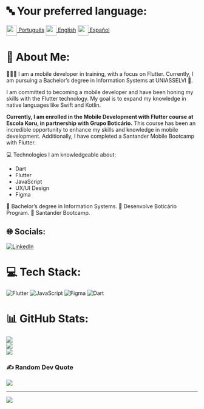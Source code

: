 # 🔤 Your preferred language:
<tr><td><a href="ReadMe.md"><img src="https://i.imgur.com/0AUV6Hy.png" height="28" align="center">  Português</a></td></tr>  <tr><td><a href="ReadMe_us.md"><img src="https://i.imgur.com/Ja6zOUB.png" height="28" align="center"> English</a></td></tr>  <tr><td><a href="ReadMe_es.md"><img src="https://i.imgur.com/aTLvLiO.png" height="28" align="center"> Español</a></td></tr>


# 💫 About Me:
🧑🏾‍💻 I am a mobile developer in training, with a focus on Flutter. Currently, I am pursuing a Bachelor’s degree in Information Systems at UNIASSELVI 🏫.

I am committed to becoming a mobile developer and have been honing my skills with the Flutter technology. My goal is to expand my knowledge in native languages like Swift and Kotlin.

**Currently, I am enrolled in the Mobile Development with Flutter course at Escola Koru, in partnership with Grupo Boticário.** This course has been an incredible opportunity to enhance my skills and knowledge in mobile development. Additionally, I have completed a Santander Mobile Bootcamp with Flutter.

💻 Technologies I am knowledgeable about:

- Dart
- Flutter
- JavaScript
- UX/UI Design
- Figma

🏫 Bachelor’s degree in Information Systems.
📗 Desenvolve Boticário Program.
📕 Santander Bootcamp.



## 🌐 Socials:
[![LinkedIn](https://img.shields.io/badge/LinkedIn-%230077B5.svg?logo=linkedin&logoColor=white)](https://www.linkedin.com/in/wellington-andrade-64b44b275/) 

# 💻 Tech Stack:
![Flutter](https://img.shields.io/badge/Flutter-%2302569B.svg?style=for-the-badge&logo=Flutter&logoColor=white) ![JavaScript](https://img.shields.io/badge/javascript-%23323330.svg?style=for-the-badge&logo=javascript&logoColor=%23F7DF1E) 	![Figma](https://img.shields.io/badge/figma-%23F24E1E.svg?style=for-the-badge&logo=figma&logoColor=white) ![Dart](https://img.shields.io/badge/dart-%230175C2.svg?style=for-the-badge&logo=dart&logoColor=white)
# 📊 GitHub Stats:
![](https://github-readme-stats.vercel.app/api?username=wellingtonzero21&theme=highcontrast&hide_border=true&include_all_commits=true&count_private=false)<br/>
![](https://github-readme-streak-stats.herokuapp.com/?user=wellingtonzero21&theme=highcontrast&hide_border=true)<br/>
![](https://github-readme-stats.vercel.app/api/top-langs/?username=wellingtonzero21&theme=highcontrast&hide_border=true&include_all_commits=true&count_private=false&layout=compact)

### ✍️ Random Dev Quote
![](https://quotes-github-readme.vercel.app/api?type=horizontal&theme=dark)

---
[![](https://visitcount.itsvg.in/api?id=wellingtonzero21&icon=0&color=0)](https://visitcount.itsvg.in)

<!-- Proudly created with GPRM ( https://gprm.itsvg.in ) -->
